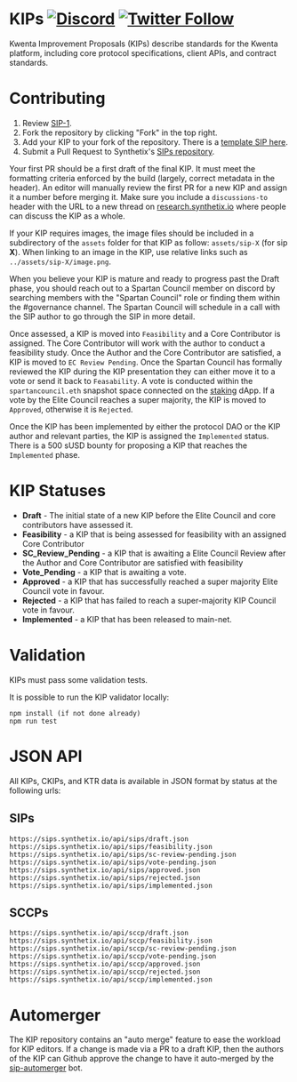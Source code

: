 # KIPs [![Discord](https://img.shields.io/discord/413890591840272394.svg?color=768AD4&label=discord&logo=https%3A%2F%2Fdiscordapp.com%2Fassets%2F8c9701b98ad4372b58f13fd9f65f966e.svg)](https://discord.gg/t7J2qAyeRT) [![Twitter Follow](https://img.shields.io/twitter/follow/kwenta_io?style=social)](https://twitter.com/kwenta_io)

Kwenta Improvement Proposals (KIPs) describe standards for the Kwenta platform, including core protocol specifications, client APIs, and contract standards.

# Contributing

1.  Review [SIP-1](sips/sip-1.md).
2.  Fork the repository by clicking "Fork" in the top right.
3.  Add your KIP to your fork of the repository. There is a [template SIP here](sip-x.md).
4.  Submit a Pull Request to Synthetix's [SIPs repository](https://github.com/synthetixio/SIPs).

Your first PR should be a first draft of the final KIP. It must meet the formatting criteria enforced by the build (largely, correct metadata in the header). An editor will manually review the first PR for a new KIP and assign it a number before merging it. Make sure you include a `discussions-to` header with the URL to a new thread on [research.synthetix.io](https://research.synthetix.io) where people can discuss the KIP as a whole.

If your KIP requires images, the image files should be included in a subdirectory of the `assets` folder for that KIP as follow: `assets/sip-X` (for sip **X**). When linking to an image in the KIP, use relative links such as `../assets/sip-X/image.png`.

When you believe your KIP is mature and ready to progress past the Draft phase, you should reach out to a Spartan Council member on discord by searching members with the "Spartan Council" role or finding them within the #governance channel. The Spartan Council will schedule in a call with the SIP author to go through the SIP in more detail.

Once assessed, a KIP is moved into `Feasibility` and a Core Contributor is assigned. The Core Contributor will work with the author to conduct a feasibility study. Once the Author and the Core Contributor are satisfied, a KIP is moved to `EC Review Pending`. Once the Spartan Council has formally reviewed the KIP during the KIP presentation they can either move it to a vote or send it back to `Feasability`. A vote is conducted within the `spartancouncil.eth` snapshot space connected on the [staking](https://staking.synthetix.io/) dApp. If a vote by the Elite Council reaches a super majority, the KIP is moved to `Approved`, otherwise it is `Rejected`.

Once the KIP has been implemented by either the protocol DAO or the KIP author and relevant parties, the KIP is assigned the `Implemented` status. There is a 500 sUSD bounty for proposing a KIP that reaches the `Implemented` phase.

# KIP Statuses

- **Draft** - The initial state of a new KIP before the Elite Council and core contributors have assessed it.
- **Feasibility** - a KIP that is being assessed for feasibility with an assigned Core Contributor
- **SC_Review_Pending** - a KIP that is awaiting a Elite Council Review after the Author and Core Contributor are satisfied with feasibility
- **Vote_Pending** - a KIP that is awaiting a vote.
- **Approved** - a KIP that has successfully reached a super majority Elite Council vote in favour.
- **Rejected** - a KIP that has failed to reach a super-majority KIP Council vote in favour.
- **Implemented** - a KIP that has been released to main-net.

# Validation

KIPs must pass some validation tests.

It is possible to run the KIP validator locally:

```
npm install (if not done already)
npm run test
```

# JSON API

All KIPs, CKIPs, and KTR data is available in JSON format by status at the following urls:

## SIPs

```
https://sips.synthetix.io/api/sips/draft.json
https://sips.synthetix.io/api/sips/feasibility.json
https://sips.synthetix.io/api/sips/sc-review-pending.json
https://sips.synthetix.io/api/sips/vote-pending.json
https://sips.synthetix.io/api/sips/approved.json
https://sips.synthetix.io/api/sips/rejected.json
https://sips.synthetix.io/api/sips/implemented.json
```

## SCCPs

```
https://sips.synthetix.io/api/sccp/draft.json
https://sips.synthetix.io/api/sccp/feasibility.json
https://sips.synthetix.io/api/sccp/sc-review-pending.json
https://sips.synthetix.io/api/sccp/vote-pending.json
https://sips.synthetix.io/api/sccp/approved.json
https://sips.synthetix.io/api/sccp/rejected.json
https://sips.synthetix.io/api/sccp/implemented.json
```

# Automerger

The KIP repository contains an "auto merge" feature to ease the workload for KIP editors. If a change is made via a PR to a draft KIP, then the authors of the KIP can Github approve the change to have it auto-merged by the [sip-automerger](https://github.com/bakaoh/sip_automerger) bot.

